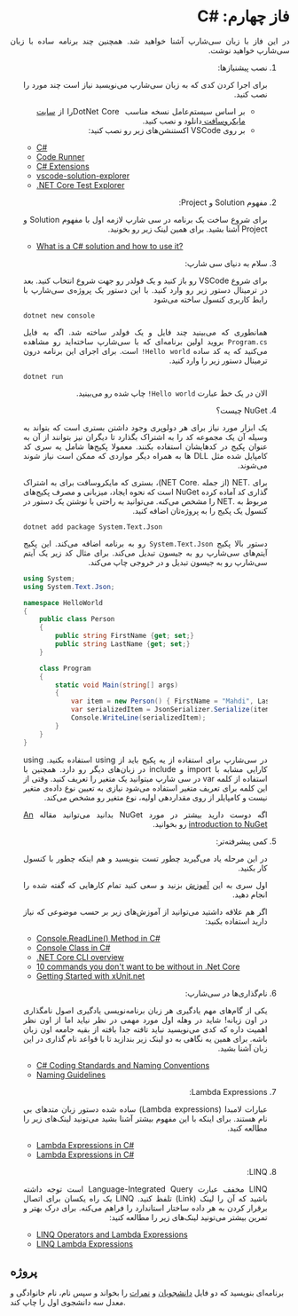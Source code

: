 <div dir="rtl" align='justify'>

# فاز چهارم: #C

در این فاز با زبان سی‌شارپ آشنا خواهید شد. همچنین چند برنامه ساده با زبان سی‌شارپ خواهید نوشت.

1. نصب پیشنیازها:

   برای اجرا کردن کدی که به زبان سی‌شارپ می‌نویسید نیاز است چند مورد را نصب کنید.

   - بر اساس سیستم‌عامل نسخه مناسب  <span dir="ltr" align='left'> DotNet Core </span> را از [سایت مایکروسافت ](https://dotnet.microsoft.com/download) دانلود و نصب کنید.
   - بر روی VSCode اکستنشن‌های زیر رو نصب کنید:

    <div dir="ltr" align='justify'>

   * [C#](https://marketplace.visualstudio.com/items?itemName=ms-dotnettools.csharp)
   * [Code Runner](https://marketplace.visualstudio.com/items?itemName=formulahendry.code-runner)
   * [C# Extensions](https://marketplace.visualstudio.com/items?itemName=jchannon.csharpextensions)
   * [vscode-solution-explorer](https://marketplace.visualstudio.com/items?itemName=fernandoescolar.vscode-solution-explorer)
   * [.NET Core Test Explorer](https://marketplace.visualstudio.com/items?itemName=formulahendry.dotnet-test-explorer)

    </div>

2. مفهوم Solution و Project:

   برای شروع ساخت یک برنامه در سی شارپ لازمه اول با مفهوم Solution و Project آشنا بشید. برای همین لینک‌ زیر رو بخونید.


    <div dir="ltr" align='justify'>

    - [What is a C# solution and how to use it?](https://stackoverflow.com/a/40400159/7498797)
    </div>

3. سلام به دنیای سی شارپ:

   برای شروع VSCode رو باز کنید و یک فولدر رو جهت شروع انتخاب کنید. بعد در ترمینال دستور زیر رو وارد کنید. با این دستور یک پروژه‌ی سی‌شارپ با رابط کاربری کنسول ساخته می‌شود

   <div dir="ltr" align='justify'>

   `dotnet new console`
   </div>

   همانطوری که می‌بینید چند فایل و یک فولدر ساخته شد. اگه به فایل `Program.cs` بروید اولین برنامه‌ای که با سی‌شارپ ساخته‌اید رو مشاهده می‌کنید که یه کد ساده `Hello world!` است. برای اجرای این برنامه درون ترمینال دستور زیر را وارد کنید.

   <div dir="ltr" align='justify'>

   `dotnet run`
   </div>

   الان در یک خط عبارت `Hello world!` چاپ شده رو می‌بینید.

4. NuGet چیست؟

   یک ابزار مورد نیاز برای هر دولوپری وجود داشتن بستری است که بتواند به وسیله آن یک مجموعه کد را به اشتراک بگذارد تا دیگران نیز بتوانند از آن به عنوان پکیج در کدهایشان استفاده بکنند.
   معمولا پکیج‌ها شامل یه سری کد کامپایل شده مثل DLL ها به همراه دیگر مواردی که ممکن است نیاز شوند می‌شوند.


    برای .NET (از جمله .NET Core)، بستری که مایکروسافت برای به اشتراک گذاری کد آماده کرده NuGet است که نحوه ایجاد، میزبانی و مصرف پکیج‌های مربوط به .NET را مشخص می‌کنه.
    می‌توانید به راحتی با نوشتن یک دستور در کنسول یک پکیج را به پروژه‌‌تان اضافه کنید.

    <div dir="ltr" align='justify'>

    `dotnet add package System.Text.Json`

    </div>

    دستور بالا پکیج `System.Text.Json` رو به برنامه اضافه می‌کند. این پکیج آیتم‌های سی‌شارپ رو به جیسون تبدیل می‌کند. برای مثال کد زیر یک آیتم سی‌شارپ رو به جیسون تبدیل و در خروجی چاپ می‌کند.

    <div dir="ltr" align='justify'>

    ```C#
    using System;
    using System.Text.Json;

    namespace HelloWorld
    {
        public class Person
        {
            public string FirstName {get; set;}
            public string LastName {get; set;}
        }

        class Program
        {
            static void Main(string[] args)
            {
                var item = new Person() { FirstName = "Mahdi", LastName = "Malverdi"};
                var serializedItem = JsonSerializer.Serialize(item);
                Console.WriteLine(serializedItem);
            }
        }
    }
    ```

    </div>

    در سی‌شارپ برای استفاده از یه پکیج باید از using استفاده بکنید. using کارایی مشابه با import و include در زبان‌های دیگر رو دارد.
    همچنین با استفاده از کلمه var در سی شارپ میتوانید یک متغیر را تعریف کنید. وقتی از این کلمه برای تعریف متغیر استفاده می‌شود نیازی به تعیین نوع داده‌ی متغیر نیست و کامپایلر از روی مقداردهی اولیه، نوع متغیر رو مشخص می‌کند.

    اگه دوست دارید بیشتر در مورد NuGet بدانید می‌توانید مقاله [An introduction to NuGet](https://docs.microsoft.com/en-us/nuget/what-is-nuget) رو بخوانید.

5.  کمی پیشرفته‌تر:

    در این مرحله یاد می‌گیرید چطور تست بنویسید و هم اینکه چطور با کنسول کار بکنید.

    اول سری به این [آموزش](https://softchris.github.io/pages/dotnet-core.html#creating-a-solution) بزنید و سعی کنید تمام کارهایی که گفته شده را انجام دهید.

    اگر هم علاقه داشتید می‌توانید از آموزش‌های زیر بر حسب موضوعی که نیاز دارید استفاده بکنید:

    <div dir="ltr" align='justify'>

    - [Console.ReadLine() Method in C#](<https://www.geeksforgeeks.org/console-readline-method-in-c-sharp/#:~:text=Console.-,ReadLine()%20Method%20in%20C%23,user%20presses%20the%20Enter%20key.>)
    - [Console Class in C#](https://www.geeksforgeeks.org/console-class-in-c-sharp/#:~:text=Weekday%20in%20C%23-,Console%20Class%20in%20C%23,output%20from%20the%20computer%20end.)
    - [.NET Core CLI overview](https://docs.microsoft.com/en-us/dotnet/core/tools/)
    - [10 commands you don't want to be without in .Net Core](https://softchris.github.io/pages/dotnet-10-commands.html#_4-dotnet-run)
    - [Getting Started with xUnit.net](https://xunit.net/docs/getting-started/netcore/cmdline)

    </div>

6.  نام‌گذاری‌ها در سی‌شارپ:

    یکی از گام‌های مهم یادگیری هر زبان برنامه‌نویسی یادگیری اصول نامگذاری در اون زبانه! شاید در وهله اول مورد مهمی در نظر نیاید اما از اون نظر اهمیت داره که کدی می‌نویسید نباید تافته جدا بافته از بقیه جامعه اون زبان باشه. برای همین یه نگاهی به دو لینک زیر بندازید تا با قواعد نام گذاری در این زبان آشنا بشید.

    <div dir="ltr" align='justify'>

    - [C# Coding Standards and Naming Conventions](https://github.com/ktaranov/naming-convention/blob/master/C%23%20Coding%20Standards%20and%20Naming%20Conventions.md)
    - [Naming Guidelines](https://docs.microsoft.com/en-us/dotnet/standard/design-guidelines/naming-guidelines)

    </div>

7.  Lambda Expressions:

    عبارات لامبدا (Lambda expressions) ساده شده دستور زبان متدهای بی نام هستند.
    برای اینکه با این مفهوم بیشتر آشنا بشید می‌تونید لینک‌های زیر را مطالعه کنید.

    <div dir="ltr" align='justify'>

    - [Lambda Expressions in C#](https://www.geeksforgeeks.org/lambda-expressions-in-c-sharp/)
    - [Lambda Expressions in C#](https://www.c-sharpcorner.com/UploadFile/bd6c67/lambda-expressions-in-C-Sharp/)

   </div>

</div>

<div dir="rtl" align='justify'>

8.  LINQ:

    LINQ مخفف عبارت Language-Integrated Query است توجه داشته باشید که آن را لینک (Link) تلفظ کنید. LINQ یک راه یکسان برای اتصال برقرار کردن به هر داده ساختار استاندارد را فراهم می‌کنه.
    برای درک بهتر و تمرین بیشتر می‌تونید لینک‌های زیر را مطالعه کنید:

    <div dir="ltr" align='justify'>

    - [LINQ Operators and Lambda Expressions](https://www.c-sharpcorner.com/UploadFile/babu_2082/linq-operators-and-lambda-expression-syntax-examples/)
    - [LINQ Lambda Expressions](https://www.tutlane.com/tutorial/linq/linq-lambda-expressions)

   </div>

## پروژه

برنامه‌ای بنویسید که دو فایل [دانشجویان](https://github.com/Star-Academy/codestar-internship/blob/master/Projects/Students.csv) و [نمرات](https://github.com/Star-Academy/codestar-internship/blob/master/Projects/Scores.csv) را بخواند و سپس نام، نام خانوادگی و معدل سه دانشجوی اول را چاپ کند.

</div>
